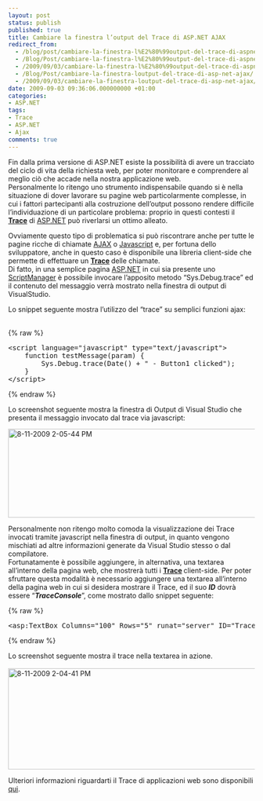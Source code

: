 ```yaml
---
layout: post
status: publish
published: true
title: Cambiare la finestra l’output del Trace di ASP.NET AJAX
redirect_from: 
  - /blog/post/cambiare-la-finestra-l%E2%80%99output-del-trace-di-aspnet-ajax/
  - /Blog/Post/cambiare-la-finestra-l%E2%80%99output-del-trace-di-aspnet-ajax/
  - /2009/09/03/cambiare-la-finestra-l%E2%80%99output-del-trace-di-aspnet-ajax/
  - /Blog/Post/cambiare-la-finestra-loutput-del-trace-di-asp-net-ajax/
  - /2009/09/03/cambiare-la-finestra-loutput-del-trace-di-asp-net-ajax/
date: 2009-09-03 09:36:06.000000000 +01:00
categories:
- ASP.NET
tags:
- Trace
- ASP.NET
- Ajax
comments: true
---
```

<p>Fin dalla prima versione di ASP.NET esiste la possibilit&agrave; di avere un tracciato del ciclo di vita della richiesta web, per poter monitorare e comprendere al meglio ci&ograve; che accade nella nostra applicazione web.    <br />
Personalmente lo ritengo uno strumento indispensabile quando si &egrave; nella situazione di dover lavorare su pagine web particolarmente complesse, in cui i fattori partecipanti alla costruzione dell&rsquo;output possono rendere difficile l&rsquo;individuazione di un particolare problema: proprio in questi contesti il <strong><a title="ASP.NET Trace" target="_blank" rel="nofollow" href="http://msdn.microsoft.com/en-us/library/y13fw6we(VS.71).aspx">Trace</a></strong> di <a target="_blank" rel="nofollow" href="http://www.asp.net">ASP.NET</a> pu&ograve; riverlarsi un ottimo alleato.</p>
<p>Ovviamente questo tipo di problematica si pu&ograve; riscontrare anche per tutte le pagine ricche di chiamate <a target="_blank" rel="nofollow" href="http://en.wikipedia.org/wiki/Ajax_(programming)">AJAX</a> o <a target="_blank" rel="nofollow" href="http://en.wikipedia.org/wiki/Javascript_">Javascript</a> e, per fortuna dello sviluppatore, anche in questo caso &egrave; disponibile una libreria client-side che permette di effettuare un <strong><a title="ASP.NET Trace" target="_blank" rel="nofollow" href="http://msdn.microsoft.com/en-us/library/y13fw6we(VS.71).aspx">Trace</a>&nbsp;</strong>delle chiamate.     <br />
Di fatto, in una semplice pagina <a target="_blank" rel="nofollow" href="http://www.asp.net">ASP.NET</a> in cui sia presente uno <a target="_blank" rel="nofollow" href="http://msdn.microsoft.com/it-it/library/system.web.ui.scriptmanager.aspx">ScriptManager</a> &egrave; possibile invocare l&rsquo;apposito metodo &ldquo;Sys.Debug.trace&rdquo; ed il contenuto del messaggio verr&agrave; mostrato nella finestra di output di VisualStudio.</p>
<p>Lo snippet seguente mostra l&rsquo;utilizzo del &ldquo;trace&rdquo; su semplici funzioni ajax:    <br />
&nbsp;</p>
{% raw %}<pre class="brush: xml; ruler: true;">
&lt;script language=&quot;javascript&quot; type=&quot;text/javascript&quot;&gt;
    function testMessage(param) {
        Sys.Debug.trace(Date() + &quot; - Button1 clicked&quot;);
    }
&lt;/script&gt;</pre>{% endraw %}
<p>Lo screenshot seguente mostra la finestra di Output di Visual Studio che presenta il messaggio invocato dal trace via javascript:</p>
<p><a href="http://imperugo.tostring.it/Content/Uploaded/image/8-11-2009%202-05-44%20PM_2.png" rel="shadowbox[Cambiare-la-finestra-l’output-del-Trace-di-ASPNET-AJAX];options={counterType:'skip',continuous:true,animSequence:'sync'}"><img SinglelineIgnoreCase singlelineignorecase="" style="border-right-width: 0px; display: inline; border-top-width: 0px; border-bottom-width: 0px; border-left-width: 0px" title="8-11-2009 2-05-44 PM" border="0" alt="8-11-2009 2-05-44 PM" height="181" width="604" src="http://imperugo.tostring.it/Content/Uploaded/image/8-11-2009%202-05-44%20PM_thumb.png" /></a></p>
<p>Personalmente non ritengo molto comoda la visualizzazione dei Trace invocati tramite javascript nella finestra di output, in quanto vengono mischiati ad altre informazioni generate da Visual Studio stesso o dal compilatore. 
     <br />
Fortunatamente &egrave; possibile aggiungere, in alternativa, una textarea all&rsquo;interno della pagina web, che mostrer&agrave; tutti i <strong><a title="ASP.NET Trace" target="_blank" rel="nofollow" href="http://msdn.microsoft.com/en-us/library/y13fw6we(VS.71).aspx">Trace</a>&nbsp;</strong>client-side. Per poter sfruttare questa modalit&agrave; &egrave; necessario aggiungere una textarea all&rsquo;interno della pagina web in cui si desidera mostrare il Trace, ed il suo <strong><em>ID</em></strong> dovr&agrave; essere &ldquo;<strong><em>TraceConsole</em></strong>&rdquo;, come mostrato dallo snippet seguente:</p>
{% raw %}<pre class="brush: xml; ruler: true;">
&lt;asp:TextBox Columns=&quot;100&quot; Rows=&quot;5&quot; runat=&quot;server&quot; ID=&quot;TraceConsole&quot; TextMode=&quot;MultiLine&quot;&gt;&lt;/asp:TextBox&gt;</pre>{% endraw %}
<p>Lo screenshot seguente mostra il trace nella textarea in azione. 
     <br />
<br />
<a href="http://imperugo.tostring.it/Content/Uploaded/image/8-11-2009%202-04-41%20PM_2.png" rel="shadowbox[Cambiare-la-finestra-l’output-del-Trace-di-ASPNET-AJAX];options={counterType:'skip',continuous:true,animSequence:'sync'}"><img SinglelineIgnoreCase singlelineignorecase="" style="border-right-width: 0px; display: inline; border-top-width: 0px; border-bottom-width: 0px; border-left-width: 0px" title="8-11-2009 2-04-41 PM" border="0" alt="8-11-2009 2-04-41 PM" height="206" width="604" src="http://imperugo.tostring.it/Content/Uploaded/image/8-11-2009%202-04-41%20PM_thumb.png" /></a></p>
<p>Ulteriori informazioni riguardarti il Trace di applicazioni web sono disponibili <a href="http://msdn.microsoft.com/en-us/library/y13fw6we%28VS.71%29.aspx">qui</a>.</p>

